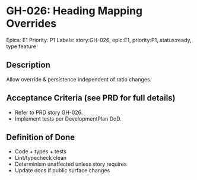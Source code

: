 # GH-026: Heading Mapping Overrides

Epics: E1
Priority: P1
Labels: story:GH-026, epic:E1, priority:P1, status:ready, type:feature

## Description
Allow override & persistence independent of ratio changes.

## Acceptance Criteria (see PRD for full details)
- Refer to PRD story GH-026.
- Implement tests per DevelopmentPlan DoD.

## Definition of Done
- Code + types + tests
- Lint/typecheck clean
- Determinism unaffected unless story requires
- Update docs if public surface changes
